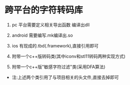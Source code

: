 
# 跨平台的字符转码库
1. pc 平台需要定义相关导出函数 编译出dll

2. android 需要编写.mk编译出.so

3. ios 有现成的.tbd(.framework),直接引用即可

4. 附带一个c++版转码类(其中iconv和stl11转码两种实现方式)

5. 附带一个c++版"敏感字符过滤"类(采用DFA算法)

* 注:上述两个类引用了与项目相关的头文件,直接去掉即可

